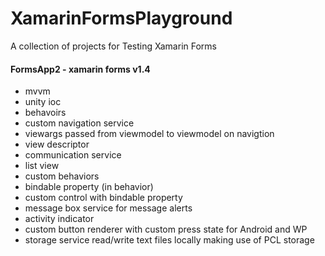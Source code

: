 # XamarinFormsPlayground
A collection of projects for Testing Xamarin Forms

#### FormsApp2 - xamarin forms v1.4
* mvvm
* unity ioc
* behavoirs
* custom navigation service
* viewargs passed from viewmodel to viewmodel on navigtion 
* view descriptor
* communication service
* list view
* custom behaviors
* bindable property (in behavior)
* custom control with bindable property
* message box service for message alerts
* activity indicator
* custom button renderer with custom press state for Android and WP
* storage service read/write text files locally making use of PCL storage 

